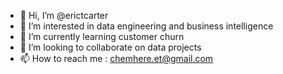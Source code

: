 - 👋 Hi, I’m @erictcarter
- 👀 I’m interested in data engineering and business intelligence
- 🌱 I’m currently learning customer churn
- 💞️ I’m looking to collaborate on data projects
- 📫 How to reach me : chemhere.et@gmail.com

<!---
erictcarter/erictcarter is a ✨ special ✨ repository because its `README.md` (this file) appears on your GitHub profile.
You can click the Preview link to take a look at your changes.
--->
